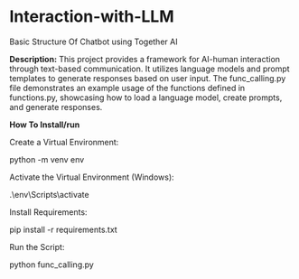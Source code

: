# Interaction-with-LLM
Basic Structure Of Chatbot using Together AI


**Description:**
This project provides a framework for AI-human interaction through text-based communication. It utilizes language models and prompt templates to generate responses based on user input. The func_calling.py file demonstrates an example usage of the functions defined in functions.py, showcasing how to load a language model, create prompts, and generate responses.


**How To Install/run** 

  Create a Virtual Environment:
  
  python -m venv env

  Activate the Virtual Environment (Windows):
  
  .\env\Scripts\activate
  
  Install Requirements:
        
  pip install -r requirements.txt
  
  Run the Script:
        
  python func_calling.py
